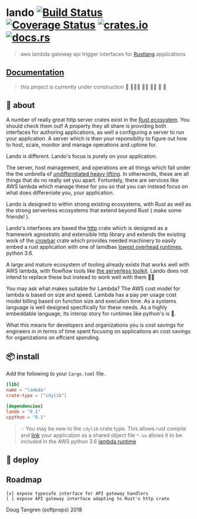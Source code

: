 # lando [![Build Status](https://travis-ci.org/softprops/lando.svg?branch=master)](https://travis-ci.org/softprops/lando) [![Coverage Status](https://coveralls.io/repos/github/softprops/lando/badge.svg)](https://coveralls.io/github/softprops/lando) [![crates.io](https://img.shields.io/crates/v/lando.svg)](https://crates.io/crates/lando) [![docs.rs](https://docs.rs/lando/badge.svg)](https://docs.rs/lando)

> aws lambda gateway api trigger interfaces for [Rustlang](https://www.rust-lang.org) applications

## [Documentation](https://softprops.github.io/lando)


> this project is currently under construction 🚧 👷🏿‍♀️ 👷🏽 👷‍♀️ 👷 🚧

## 🤔 about

A number of really great http server crates exist in the [Rust ecosystem](https://crates.io/categories/network-programming).
You should check them out!
A property they all share is providing both interfaces for authoring applications,
as well a configuring a server to run your application.
A server which is then your reponsiblity to figure out how to host, scale,
monitor and manage operations and uptime for.

Lando is different. Lando's focus is purely on your application.

The server, host management, and operations are all things which fall under the
the umbrella of
[undifferntiated heavy lifting](https://www.cio.co.nz/article/466635/amazon_cto_stop_spending_money_undifferentiated_heavy_lifting_/).
In otherwords, these are all things that do no really set you apart. Fortuntely,
there are services like AWS lambda which manage these for you so that you can instead
focus on what does differeniate you, your application.

Lando is designed to within strong existing ecosystems, with Rust as well as
the strong serverless ecosystems that extend beyond Rust ( make some friends! ).

Lando's interfaces are based the [http](https://crates.io/crates/http) crate
which is designed as a framework agnostistic and extensible http library and extends
the existing work of the [crowbar](https://crates.io/crates/crowbar) crate which
provides needed machinery to easily embed a rust application with one of lamdbas
[lowest overhead runtimes](https://theburningmonk.com/2017/06/aws-lambda-compare-coldstart-time-with-different-languages-memory-and-code-sizes/),
python 3.6.

A large and mature ecosystem of tooling already exists that works well with AWS lambda,
with flowflow tools like [the serverless toolkit](https://serverless.com/).
Lando does not intend to replace these but instead to work well with them 👫🏿

You may ask what makes suitable for Lambda? The AWS cost model for lambda is based on size and speed.
Lambda has a pay per usage cost model billing based on function size and execution time.
As a systems language is well designed specifically for these needs. As a highly embeddable
language, its interop story for runtimes like python's is 💖.

What this means for developers and organizations you is cost savings for engineers in
in terms of time spent focusing on applications an cost savings for organizations
on effcient spending.


## 📦  install

Add the following to your `Cargo.toml` file.

```toml
[lib]
name = "lambda"
crate-type = ["cdylib"]

[dependencies]
lando = "0.1"
cpython = "0.1"
```

> 💡 You may be new to the `cdylib` crate type. This allows rust compile and [link](https://doc.rust-lang.org/reference/linkage.html) your application as a shared object file `*.so` allows it to be included in the AWS python 3.6 [lambda runtime](https://docs.aws.amazon.com/lambda/latest/dg/current-supported-versions.html)

## 🚀 deploy

## Roadmap

```
[x] expose typesafe interface for API gateway handlers
[ ] expose API gateway interface adapting to Rust's http crate
```

Doug Tangren (softprops) 2018
